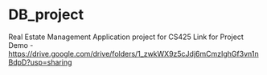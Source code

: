 # DB_project
Real Estate Management Application project for CS425 Link for Project Demo - https://drive.google.com/drive/folders/1_zwkWX9z5cJdj6mCmzIghGf3vn1nBdpD?usp=sharing 
